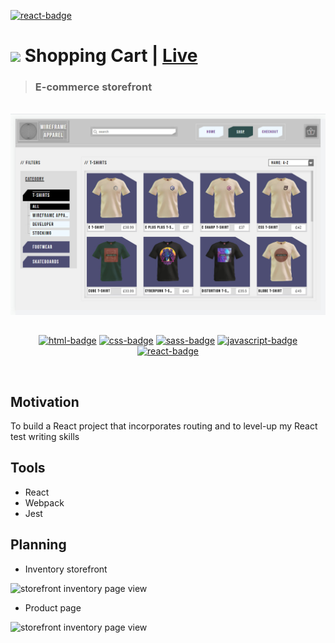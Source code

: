 <a href="#"><img src="https://img.shields.io/badge/react-%2320232a.svg?style=for-the-badge&logo=react&logoColor=%2361DAFB" alt="react-badge"/></a>
# <a href="#"><img src="/src/favicon.ico" width="24"/></a> Shopping Cart | <a href="#" target="_blank"> <strong>Live</strong></a>

> ### E-commerce storefront

<br>
<div align="center">
  <a href="#"><img src="media/readme_hero.jpg" width="900"/></a>
  
  ##
  <a href="#"><img src="https://img.shields.io/badge/html5-%23E34F26.svg?style=for-the-badge&logo=html5&logoColor=white" alt="html-badge"/></a>
  <a href="#"><img src="https://img.shields.io/badge/css3-%231572B6.svg?style=for-the-badge&logo=css3&logoColor=white" alt="css-badge"/></a>
  <a href="#"><img src="https://img.shields.io/badge/SASS-hotpink.svg?style=for-the-badge&logo=SASS&logoColor=white" alt="sass-badge"/></a>
  <a href="#"><img src="https://img.shields.io/badge/javascript-%23323330.svg?style=for-the-badge&logo=javascript&logoColor=%23F7DF1E" alt="javascript-badge"/></a>
  <a href="#"><img src="https://img.shields.io/badge/react-%2320232a.svg?style=for-the-badge&logo=react&logoColor=%2361DAFB" alt="react-badge"/></a>

  <br>
</div>

## Motivation
To build a React project that incorporates routing and to level-up my React test writing skills

## Tools
- React
- Webpack
- Jest

## Planning
 - Inventory storefront
<img src="media/browse-2022-10-06-1715.png" width="600px" height="auto" alt="storefront inventory page view">

 - Product page
<img src="media/item-page-2022-10-06-1819.png" width="600px" height="auto" alt="storefront inventory page view">
